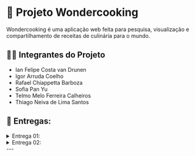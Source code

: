 # 🍰 Projeto Wondercooking

Wondercooking é uma aplicação web feita para pesquisa, visualização e compartilhamento de receitas de culinária para o mundo.

## 👩‍🎓 Integrantes do Projeto

- Ian Felipe Costa van Drunen
- Igor Arruda Coelho
- Rafael Chiappetta Barboza
- Sofia Pan Yu
- Telmo Melo Ferreira Calheiros
- Thiago Neiva de Lima Santos

## 💾 Entregas:

<details>
<summary>Entrega 01:</summary>

## 📝 Jira:

Utilizamos o Jira para criar nosso backlog e nossa primeira sprint com 7 histórias de usuário.

Backlog:
\
<img src="Imagens/Backlog.png" alt = "Backlog" width = "1000">

Quadro sprint:
\
<img src="Imagens/Quadro_sprint.png" alt = "Quadro sprint" width = "1000">

Acesse nosso Jira clicando aqui:
<a href = "https://cesar-team-pz3i66at.atlassian.net/jira/software/projects/WON/boards/34" target = "_blanck"> ir para o Jira</a>

Acesse o nosso documento das histórias de usuário com cenários de validação utilizando BDD:
<a href = "https://docs.google.com/document/d/1IX6r9FOJcd_eR8FyVsrMSKdi9eVuUcwD_jcz5_sBhKQ/edit?tab=t.0" target = "_blanck">ir para o Docs</a>

## 🎨 Figma:

Utilizamos o Figma para crair nosso protótipo de baixa fidelidade e adicionamos o screencast para apresentá-lo.

Visualize nosso protótipo Lo-fi pelo screencast clicando aqui: 
<a href = "https://youtu.be/JA0FdsLmdgc" target = "_blanck">ir para o screencast</a>

Visualize nosso protótipo Lo-fi pelo Figma clicando aqui:
<a href = "https://www.figma.com/design/gEc7YbPocqWbVVGBQgXbeb/Untitled?node-id=1-703&t=F3tTupZ39Z28jbL0-0">ir para o Figma</a>

</details>

<details>
<summary>Entrega 02:</summary>

Segue abaixo links para acessar a documentação da programação em par:

Dupla 001: [Link de acesso.](https://docs.google.com/document/d/1VMShdnzmD7LD9jPJXrcCvs5p0LIE16-E2SSJfQTupZ0/edit?usp=sharing)



Dupla 002: [Link de acesso.](https://docs.google.com/document/d/1eHmU18Bjz6BKVYZzzzeMdUzSkjeLxBpYUKqnVwqAahE/edit?usp=sharing)



Dupla 003: [Link de acesso.](https://docs.google.com/document/d/1_7FUateEpQVbhTdNlaI2qU6icwHFJ50icyU12_h-VXE/edit?usp=sharing)



</details>
---
